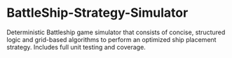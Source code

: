# BattleShip-Strategy-Simulator
Deterministic Battleship game simulator that consists of concise, structured logic and grid-based algorithms to perform an optimized ship placement strategy. Includes full unit testing and coverage. 
